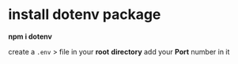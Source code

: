 # install dotenv package 

**npm i dotenv**

create a `.env`  > file  in your __root__ __directory__ add your **Port** number in it
